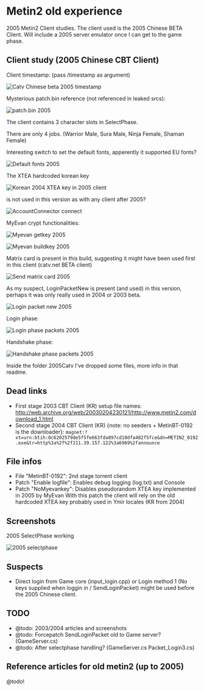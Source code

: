 # Metin2 old experience
2005 Metin2 Client studies.
The client used is the 2005 Chinese BETA Client.
Will include a 2005 server emulator once I can get to the game phase.

## Client study (2005 Chinese CBT Client)
Client timestamp: (pass /timestamp as argument)

![Catv Chinese beta 2005 timestamp](timestamp_c2005.png)

Mysterious patch.bin reference (not referenced in leaked srcs):

![patch.bin 2005](patchbin_c2005.png)

The client contains 3 character slots in SelectPhase.

There are only 4 jobs. (Warrior Male, Sura Male, Ninja Female, Shaman Female)

Interesting switch to set the default fonts, apperently it supported EU fonts?

![Default fonts 2005](defaultfonts_c2005.png)

The XTEA hardcoded korean key

![Korean 2004 XTEA key in 2005 client](hardcoded_xteakey_c2005.png)

is not used in this version as with any client after 2005?

![AccountConnector connect](connectmyevan_c2005.png)

MyEvan crypt functionalities:

![Myevan getkey 2005](myevankey_c2005.png)

![Myevan buildkey 2005](myevan_buildkey_c2005.png)

Matrix card is present in this build, suggesting it might have been
used first in this client (catv.net BETA client)

![Send matrix card 2005](matrixcard_c2005.png)

As my suspect, LoginPacketNew is present (and used) in this version,
perhaps it was only really used in 2004 or 2003 beta.

![Login packet new 2005](loginpacketnew_c2005.png)

Login phase:

![Login phase packets 2005](loginPhase_c2005.png)

Handshake phase:

![Handshake phase packets 2005](handshakePhase_c2005.png)

Inside the folder 2005Catv I've dropped some files, more info in that readme.

## Dead links
- First stage 2003 CBT Client (KR) setup file names: http://web.archive.org/web/20030204230121/http://www.metin2.com/download_1.html
- Second stage 2004 CBT Client (KR) {note: no seeders + MetinBT-0192 is the downloader}: `magnet:?xt=urn:btih:0c6202579de5f5fe663fda897cd10dfa482f5fce&dn=METIN2_0192.exe&tr=http%3a%2f%2f211.39.157.122%3a6969%2fannounce`

## File infos
- File "MetinBT-0192": 2nd stage torrent client
- Patch "Enable logfile": Enables debug logging (log.txt) and Console
- Patch "NoMyevankey": Disables pseudorandom XTEA key implemented in 2005 by MyEvan
  With this patch the client will rely on the old hardcoded XTEA key probably used in Ymir locales (KR from 2004)

## Screenshots
2005 SelectPhase working

![2005 selectphase](selectscreen_c2005.gif)

## Suspects
- Direct login from Game core (input_login.cpp) or Login method 1 (No keys supplied when loggin in / SendLoginPacket) might be used
 before the 2005 Chinese client.

## TODO
- @todo: 2003/2004 articles and screenshots
- @todo: Forcepatch SendLoginPacket old to Game server? (GameServer.cs)
- @todo: After selectphase handling? (GameServer.cs Packet_Login3.cs)

## Reference articles for old metin2 (up to 2005)
@todo!
